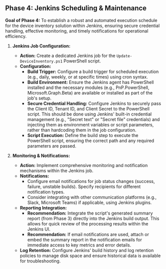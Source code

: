 ## Phase 4: Jenkins Scheduling & Maintenance

**Goal of Phase 4:** To establish a robust and automated execution schedule for the device inventory solution within Jenkins, ensuring secure credential handling, effective monitoring, and timely notifications for operational efficiency.

1.  **Jenkins Job Configuration:**
    *   **Action:** Create a dedicated Jenkins job for the `Update-DeviceInventory.ps1` PowerShell script.
    *   **Configuration:**
        *   **Build Trigger:** Configure a build trigger for scheduled execution (e.g., daily, weekly, or at specific times) using cron syntax.
        *   **Build Environment:** Ensure the Jenkins agent has PowerShell installed and the necessary modules (e.g., PnP.PowerShell, Microsoft.Graph.Beta) are available or installed as part of the job's setup.
        *   **Secure Credential Handling:** Configure Jenkins to securely pass the Client ID, Tenant ID, and Client Secret to the PowerShell script. This should be done using Jenkins' built-in credential management (e.g., "Secret text" or "Secret file" credentials) and injecting them as environment variables or script parameters, rather than hardcoding them in the job configuration.
        *   **Script Execution:** Define the build step to execute the PowerShell script, ensuring the correct path and any required parameters are passed.

2.  **Monitoring & Notifications:**
    *   **Action:** Implement comprehensive monitoring and notification mechanisms within the Jenkins job.
    *   **Notifications:**
        *   Configure email notifications for job status changes (success, failure, unstable builds). Specify recipients for different notification types.
        *   Consider integrating with other communication platforms (e.g., Slack, Microsoft Teams) if applicable, using Jenkins plugins.
    *   **Reporting Integration:**
        *   **Recommendation:** Integrate the script's generated summary report (from Phase 3) directly into the Jenkins build output. This allows for quick review of the processing results within the Jenkins UI.
        *   **Recommendation:** If email notifications are used, attach or embed the summary report in the notification emails for immediate access to key metrics and error details.
    *   **Log Retention:** Configure Jenkins' build history and log retention policies to manage disk space and ensure historical data is available for troubleshooting.
